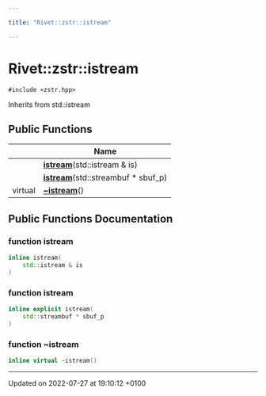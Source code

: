 ```yaml
---

title: "Rivet::zstr::istream"

---
```


# Rivet::zstr::istream






`#include <zstr.hpp>`

Inherits from std::istream

## Public Functions

|                | Name           |
| -------------- | -------------- |
| | **[istream](http://example.org/classes/classrivet_1_1zstr_1_1istream/#function-istream)**(std::istream & is) |
| | **[istream](http://example.org/classes/classrivet_1_1zstr_1_1istream/#function-istream)**(std::streambuf * sbuf_p) |
| virtual | **[~istream](http://example.org/classes/classrivet_1_1zstr_1_1istream/#function-~istream)**() |

## Public Functions Documentation

### function istream

```cpp
inline istream(
    std::istream & is
)
```


### function istream

```cpp
inline explicit istream(
    std::streambuf * sbuf_p
)
```


### function ~istream

```cpp
inline virtual ~istream()
```


-------------------------------

Updated on 2022-07-27 at 19:10:12 +0100